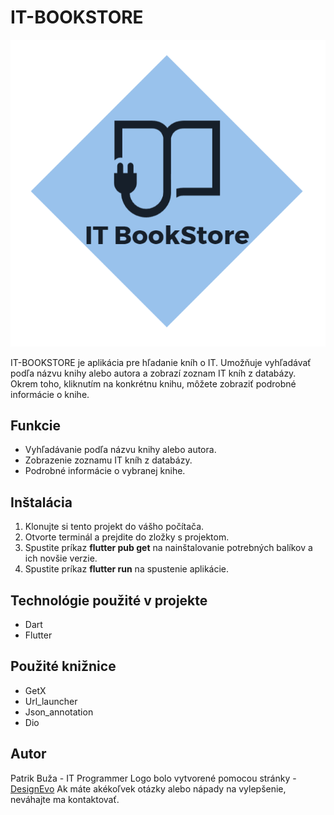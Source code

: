 # IT-BOOKSTORE
![Alt logo](images/logo_storebook.png "Logo IT-BookStore")

IT-BOOKSTORE je aplikácia pre hľadanie kníh o IT. Umožňuje vyhľadávať podľa názvu knihy alebo autora a zobrazí zoznam IT kníh z databázy. Okrem toho, kliknutím na konkrétnu knihu, môžete zobraziť podrobné informácie o knihe.

## Funkcie
- Vyhľadávanie podľa názvu knihy alebo autora.
- Zobrazenie zoznamu IT kníh z databázy.
- Podrobné informácie o vybranej knihe.

## Inštalácia
1. Klonujte si tento projekt do vášho počítača.
2. Otvorte terminál a prejdite do zložky s projektom.
3. Spustite príkaz **flutter pub get** na nainštalovanie potrebných balíkov a ich novšie verzie.
4. Spustite príkaz **flutter run** na spustenie aplikácie.

## Technológie použité v projekte
- Dart
- Flutter

## Použité knižnice
- GetX
- Url_launcher
- Json_annotation
- Dio

## Autor
Patrik Buža - IT Programmer
Logo bolo vytvorené pomocou stránky - [DesignEvo](https://www.designevo.com/)
Ak máte akékoľvek otázky alebo nápady na vylepšenie, neváhajte ma kontaktovať.